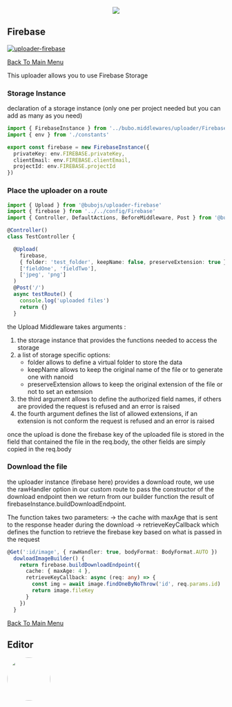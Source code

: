 <p align="center">
  <a href="https://github.com/owliehq/buboJS/tree/develop">
    <img src="https://owlie.xyz/bubo/bubo-js.png">
  </a>
</p>

## Firebase ##

[![uploader-firebase](https://img.shields.io/npm/v/@bubojs/uploader-firebase?label=uploader-firebase)](https://www.npmjs.com/package/@bubojs/uploader-firebase)

[Back To Main Menu](../../../README.md#files-managers)

This uploader allows you to use Firebase Storage

### Storage Instance ###

declaration of a storage instance (only one per project needed but you can add as many as you need)

```ts
import { FirebaseInstance } from '../bubo.middlewares/uploader/Firebase'
import { env } from './constants'

export const firebase = new FirebaseInstance({
  privateKey: env.FIREBASE.privateKey,
  clientEmail: env.FIREBASE.clientEmail,
  projectId: env.FIREBASE.projectId
})
```

### Place the uploader on a route ###

```ts
import { Upload } from '@bubojs/uploader-firebase'
import { firebase } from '../../config/Firebase'
import { Controller, DefaultActions, BeforeMiddleware, Post } from '@bubojs/api'

@Controller()
class TestController {

  @Upload(
    firebase,
    { folder: 'test_folder', keepName: false, preserveExtension: true },
    ['fieldOne', 'fieldTwo'],
    ['jpeg', 'png']
  )
  @Post('/')
  async testRoute() {
    console.log('uploaded files')
    return {}
  }

```

the Upload Middleware takes arguments :

1. the storage instance that provides the functions needed to access the storage
2. a list of storage specific options:
    - folder allows to define a virtual folder to store the data
    - keepName allows to keep the original name of the file or to generate one with nanoid
    - preserveExtension allows to keep the original extension of the file or not to set an extension
3. the third argument allows to define the authorized field names, if others are provided the request is refused and an error is raised
4. the fourth argument defines the list of allowed extensions, if an extension is not conform the request is refused and an error is raised

once the upload is done the firebase key of the uploaded file is stored in the field that contained the file in the req.body, the other fields are simply copied in the req.body

### Download the file ###

the uploader instance (firebase here) provides a download route, we use the rawHandler option in our custom route to pass the constructor of the download endpoint
then we return from our builder function the result of firebaseInstance.buildDownloadEndpoint.

The function takes two parameters:
-> the cache with maxAge that is sent to the response header during the download
-> retrieveKeyCallback which defines the function to retrieve the firebase key based on what is passed in the request

```ts
@Get(':id/image', { rawHandler: true, bodyFormat: BodyFormat.AUTO })
  dowloadImageBuilder() {
    return firebase.buildDownloadEndpoint({
      cache: { maxAge: 4 },
      retrieveKeyCallback: async (req: any) => {
        const img = await image.findOneByNoThrow('id', req.params.id)
        return image.fileKey
      }
    })
  }
```

[Back To Main Menu](../../../README.md#files-managers)

## Editor ##

<p>
  <a href="https://www.owlie.xyz">
    <img style="border-radius:50%" width="100" height="100" src="https://www.owlie.xyz/bubo/owlielogo.png">
  </a>
</p>
